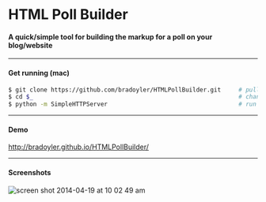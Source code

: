 # HTML Poll Builder

#### A quick/simple tool for building the markup for a poll on your blog/website

------
#### Get running (mac)
```sh
$ git clone https://github.com/bradoyler/HTMLPollBuilder.git     # pull down this repo
$ cd $_                                                          # change into new diretory
$ python -m SimpleHTTPServer                                     # run on http://0.0.0.0:8000
```
------
#### Demo
http://bradoyler.github.io/HTMLPollBuilder/

------
#### Screenshots

![screen shot 2014-04-19 at 10 02 49 am](https://cloud.githubusercontent.com/assets/425966/2748587/61897c7a-c7cb-11e3-8395-2389539c81cf.png)


